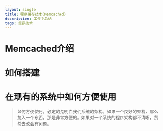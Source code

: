 ```yaml
---
layout: single
title: 程序缓存技术(Memcached)
description: 工作中总结
tags: 缓存技术
---
```

# Memcached介绍

# 如何搭建

# 在现有的系统中如何方便使用
>如何方便使用，必定的先明白我们系统的架构。如果一个良好的架构，那么加入一个东西，那是非常方便的。如果对一个系统的程序架构都不清晰，贸然去改会有问题。



